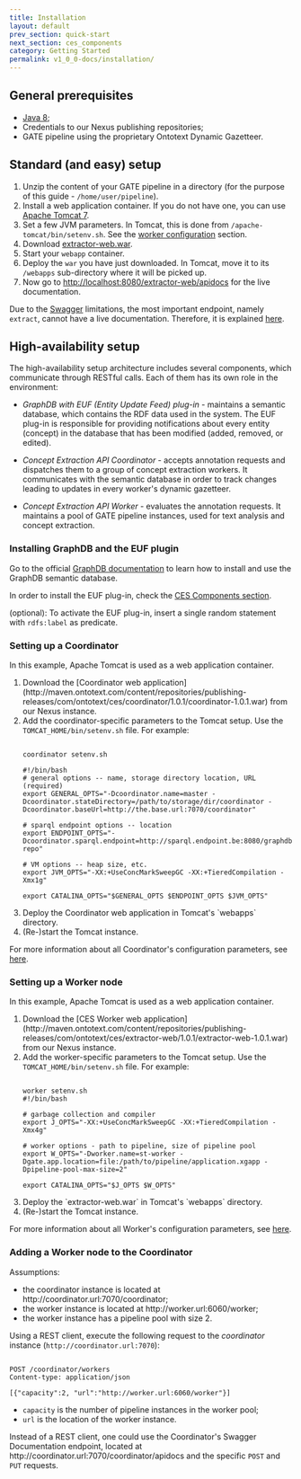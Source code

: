 ```yaml
---
title: Installation
layout: default
prev_section: quick-start
next_section: ces_components
category: Getting Started
permalink: v1_0_0-docs/installation/
---
```

## General prerequisites

* [Java 8](http://www.oracle.com/technetwork/java/javase/downloads/index.html);
* Credentials to our Nexus publishing repositories;
* GATE pipeline using the proprietary Ontotext Dynamic Gazetteer.

## Standard (and easy) setup

1. Unzip the content of your GATE pipeline in a directory (for the purpose of this guide - `/home/user/pipeline`).
2. Install a web application container. If you do not have one, you can use [Apache Tomcat 7](http://tomcat.apache.org/download-70.cgi).
3. Set a few JVM parameters. In Tomcat, this is done from `/apache-tomcat/bin/setenv.sh`. See the <a href="{{ site.baseurl }}/v1_0_0-docs/ces_components">worker configuration</a> section.
4. Download [extractor-web.war](http://maven.ontotext.com/content/repositories/publishing-releases/com/ontotext/ces/extractor-web/1.0.1/extractor-web-1.0.1.war).
5. Start your `webapp` container.
6. Deploy the `war` you have just downloaded. In Tomcat, move it to its `/webapps` sub-directory where it will be picked up.
7. Now go to [http://localhost:8080/extractor-web/apidocs](http://localhost:8080/extractor-web/apidocs) for the live documentation.

<div class="note-badge">

Due to the <a href="https://helloreverb.com/developers/swagger">Swagger</a> limitations, the most important endpoint, namely <code>extract</code>, cannot have a live documentation. Therefore, it is explained <a href="{{ site.baseurl }}/v1_0_0-docs/annotating_content">here</a>.
</div>


## High-availability setup

The high-availability setup architecture includes several components, which communicate through RESTful calls. Each of them has its own role in the environment:

* _GraphDB with EUF (Entity Update Feed) plug-in_ - maintains a semantic database, which contains the RDF data used in the system. The EUF plug-in is responsible for providing notifications about every entity (concept) in the database that has been modified (added, removed, or edited).

* _Concept Extraction API Coordinator_ - accepts annotation requests and dispatches them to a group of concept extraction workers. It communicates with the semantic database in order to track changes leading to updates in every worker's dynamic gazetteer.

* _Concept Extraction API Worker_ - evaluates the annotation requests. It maintains a pool of GATE pipeline instances, used for text analysis and concept extraction.

### Installing GraphDB and the EUF plugin

Go to the official [GraphDB documentation](http://graphdb.ontotext.com/display/GraphDB6/Home) to learn how to install and use the GraphDB semantic database.

In order to install the EUF plug-in, check the <a href="{{ site.baseurl }}/v1_0_0-docs/ces_components">CES Components section</a>.

<div class="note-badge">

(optional): To activate the EUF plug-in, insert a single random statement with <code>rdfs:label</code> as predicate.
</div>

### Setting up a Coordinator

In this example, Apache Tomcat is used as a web application container.

<ol>
<li>Download the [Coordinator web application](http://maven.ontotext.com/content/repositories/publishing-releases/com/ontotext/ces/coordinator/1.0.1/coordinator-1.0.1.war) from our Nexus instance.</li>
<li>Add the coordinator-specific parameters to the Tomcat setup. Use the <code>TOMCAT_HOME/bin/setenv.sh</code> file. For example:</li>

<pre><code>
coordinator setenv.sh

#!/bin/bash
# general options -- name, storage directory location, URL (required)
export GENERAL_OPTS="-Dcoordinator.name=master -Dcoordinator.stateDirectory=/path/to/storage/dir/coordinator -Dcoordinator.baseUrl=http://the.base.url:7070/coordinator"

# sparql endpoint options -- location
export ENDPOINT_OPTS="-Dcoordinator.sparql.endpoint=http://sparql.endpoint.be:8080/graphdb/repositories/my-repo"

# VM options -- heap size, etc.
export JVM_OPTS="-XX:+UseConcMarkSweepGC -XX:+TieredCompilation -Xmx1g"

export CATALINA_OPTS="$GENERAL_OPTS $ENDPOINT_OPTS $JVM_OPTS"
</code></pre>

<li>Deploy the Coordinator web application in Tomcat's `webapps` directory.</li>
<li>(Re-)start the Tomcat instance.</li>
</ol>

<div class="info-badge">
For more information about all Coordinator's configuration parameters, see <a href="{{ site.baseurl }}/v1_0_0-docs/ces_components">here</a>.
</div>

### Setting up a Worker node

In this example, Apache Tomcat is used as a web application container.

<ol>
<li>Download the [CES Worker web application](http://maven.ontotext.com/content/repositories/publishing-releases/com/ontotext/ces/extractor-web/1.0.1/extractor-web-1.0.1.war) from our Nexus instance.</li>
<li>Add the worker-specific parameters to the Tomcat setup. Use the <code>TOMCAT_HOME/bin/setenv.sh</code> file. For example:</li>

<pre><code>
worker setenv.sh
#!/bin/bash

# garbage collection and compiler
export J_OPTS="-XX:+UseConcMarkSweepGC -XX:+TieredCompilation -Xmx4g"

# worker options - path to pipeline, size of pipeline pool
export W_OPTS="-Dworker.name=st-worker -Dgate.app.location=file:/path/to/pipeline/application.xgapp -Dpipeline-pool-max-size=2"

export CATALINA_OPTS="$J_OPTS $W_OPTS"
</code></pre>

<li>Deploy the `extractor-web.war` in Tomcat's `webapps` directory.</li>
<li>(Re-)start the Tomcat instance.</li>
</ol>

<div class="info-badge">
For more information about all Worker's configuration parameters, see <a href="{{ site.baseurl }}/v1_0_0-docs/ces_components">here</a>.
</div>

### Adding a Worker node to the Coordinator

<div class="info-badge">
Assumptions:

<ul>
<li> the coordinator instance is located at http://coordinator.url:7070/coordinator;</li>
<li> the worker instance is located at http://worker.url:6060/worker;</li>
<li> the worker instance has a pipeline pool with size 2.</li>
</ul>
</div>

Using a REST client, execute the following request to the *coordinator* instance (`http://coordinator.url:7070`):

<pre><code>
POST /coordinator/workers
Content-type: application/json

[{"capacity":2, "url":"http://worker.url:6060/worker"}]
</code></pre>

* `capacity` is the number of pipeline instances in the worker pool;
* `url` is the location of the worker instance.

<div class="note-badge">
Instead of a REST client, one could use the Coordinator's Swagger Documentation endpoint, located at http://coordinator.url:7070/coordinator/apidocs and the specific <code>POST</code> and <code>PUT</code> requests.
</div>
